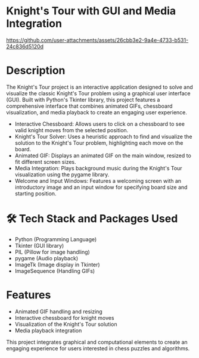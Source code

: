 # Knight's Tour with GUI and Media Integration
 <!-- Replace with your actual image link -->
 https://github.com/user-attachments/assets/26cbb3e2-9a4e-4733-b531-24c836d5120d

# Description

The Knight's Tour project is an interactive application designed to solve and visualize the classic Knight's Tour problem using a graphical user interface (GUI). Built with Python's Tkinter library, this project features a comprehensive interface that combines animated GIFs, chessboard visualization, and media playback to create an engaging user experience.

- Interactive Chessboard: Allows users to click on a chessboard to see valid knight moves from the selected position.
- Knight's Tour Solver: Uses a heuristic approach to find and visualize the solution to the Knight's Tour problem, highlighting each move on the board.
- Animated GIF: Displays an animated GIF on the main window, resized to fit different screen sizes.
- Media Integration: Plays background music during the Knight's Tour visualization using the pygame library.
- Welcome and Input Windows: Features a welcoming screen with an introductory image and an input window for specifying board size and starting position.
# 🛠️ Tech Stack and Packages Used
- Python (Programming Language)
- Tkinter (GUI library)
- PIL (Pillow for image handling)
- pygame (Audio playback)
- ImageTk (Image display in Tkinter)
- ImageSequence (Handling GIFs)
# Features
- Animated GIF handling and resizing
- Interactive chessboard for knight moves
- Visualization of the Knight's Tour solution
- Media playback integration

This project integrates graphical and computational elements to create an engaging experience for users interested in chess puzzles and algorithms.

